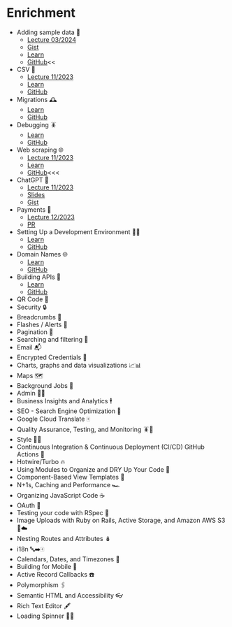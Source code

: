 # Enrichment
- Adding sample data 🥸
  - [Lecture 03/2024](https://www.youtube.com/watch?v=3TRjdMoUiNM)
  - [Gist](https://gist.github.com/heratyian/62bc400bf0db2184cf40fda012757e07)
  - [Learn](https://learn.firstdraft.com/lessons/207-adding-sample-data)
  - [GitHub]()<<
- CSV 📁
  - [Lecture 11/2023](https://youtu.be/ccv7JDhFZks)
  - [Learn](https://learn.firstdraft.com/lessons/210-loading-and-exporting-csv-data)
  <!-- - Not exactly correct repo -->
  - [GitHub](https://github.com/DPI-WE/csv-webscrape-lecture?tab=readme-ov-file) 
- Migrations 🕰️
  - [Learn](https://learn.firstdraft.com/lessons/300-rails-migrations)
  - [GitHub](https://github.com/DPI-WE/rails-migrations)
- Debugging 🪳
  - [Learn](https://learn.firstdraft.com/lessons/290-debugging)
  - [GitHub](https://learn.firstdraft.com/lessons/290-debugging)
- Web scraping 🌐
  - [Lecture 11/2023](https://youtu.be/ccv7JDhFZks)
  - [Learn](https://learn.firstdraft.com/lessons/209-webscraping-quick-start)
  - [GitHub]()<<<
- ChatGPT 🧠
  - [Lecture 11/2023](https://www.youtube.com/watch?v=0j097m8M4T4)
  - [Slides](https://bit.ly/49ztZXD)
  - [Gist](https://gist.github.com/raghubetina/63ea9855a0c4abc6ed3dab603a1a27e8)
- Payments 🤑
  - [Lecture 12/2023](https://youtu.be/iTR6_eIlHzA)
  - [PR](https://github.com/appdev-projects/members-only/pull/1/files)
- Setting Up a Development Environment 🧑‍💻
  - [Learn](https://learn.firstdraft.com/lessons/332-setting-up-a-development-environment)
  - [GitHub](https://github.com/DPI-WE/setting-up-a-development-environment)
- Domain Names 🌐
  - [Learn](https://learn.firstdraft.com/lessons/313-rails-domain-names)
  - [GitHub](https://github.com/DPI-WE/domain-names)
- Building APIs 🤖
  - [Learn](https://learn.firstdraft.com/lessons/328-rails-building-apis)
  - [GitHub](https://github.com/DPI-WE/rails-building-apis)
- QR Code 🤳
- Security 🔒
- Breadcrumbs 🍞
- Flashes / Alerts 🚨
- Pagination 📄
- Searching and filtering 🔎
- Email 📬
- Encrypted Credentials 🤫
- Charts, graphs and data visualizations 📈📊
- Maps 🗺️
- Background Jobs 🦸
- Admin 🧑‍💼
- Business Insights and Analytics 🕴️
- SEO - Search Engine Optimization 🔎
- Google Cloud Translate 🀄️
- Quality Assurance, Testing, and Monitoring 🪳🧐
- Style 🕺💃
- Continuous Integration & Continuous Deployment (CI/CD) GitHub Actions 🔄
- Hotwire/Turbo 🔥
- Using Modules to Organize and DRY Up Your Code 🧱
- Component-Based View Templates 🧩
- N+1s, Caching and Performance 🏎️
- Organizing JavaScript Code ☕️
- OAuth 🪪
- Testing your code with RSpec 🧪
- Image Uploads with Ruby on Rails, Active Storage, and Amazon AWS S3 🌇☁️
- Nesting Routes and Attributes 🪆
- i18n 🔤➡️🀄️
- Calendars, Dates, and Timezones 📆
- Building for Mobile 📲
- Active Record Callbacks ☎️
- Polymorphism 🖇️
- Semantic HTML and Accessibility 👓
- Rich Text Editor 🖋️
- Loading Spinner 😵‍💫
